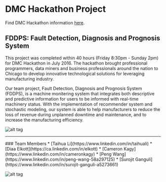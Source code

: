 # DMC Hackathon Project
Find DMC Hackathon information [here](http://hackdmc.org).

## FDDPS: Fault Detection, Diagnosis and Prognosis System
This project was completed within 40 hours (Friday 8:30pm - Sunday 2pm) for DMC Hackathon in July 2016. The hackathon brought professional programmers, data miners and business professionals around the nation to Chicago to develop innovative technological solutions for leveraging manufacturing industry.

Our team project, Fault Detection, Diagnosis and Prognosis System (FDDPS), is a machine monitering system that integrates both descriptive and predictive information for users to be informed with real-time machinery status. With the implementation of recommender system and stochastic modeling, our system is able to help manufacturers to reduce the loss of revenue during unplanned downtime and maintenance, and to increase the manufacturing efficiency.

![alt tag](https://pbs.twimg.com/media/CnlaJoGWIAE6axs.jpg)
<hr>
### Team Members
* [Taihua Li](https://www.linkedin.com/in/taihuali)
* [Diaa Elkott](https://ca.linkedin.com/in/elkott)
* [Cameron Kagy](https://www.linkedin.com/in/cameronkagy)
* [Peng Wang](https://www.linkedin.com/in/peng-wang-58a297125)
* [Surojit Ganguli](https://www.linkedin.com/in/surojit-ganguli-a5273661)

![alt tag](https://pbs.twimg.com/media/CnnfanvXgAAzhu4.jpg)
